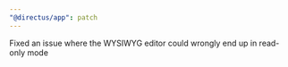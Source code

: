 ```yaml
---
"@directus/app": patch
---
```


Fixed an issue where the WYSIWYG editor could wrongly end up in read-only mode
